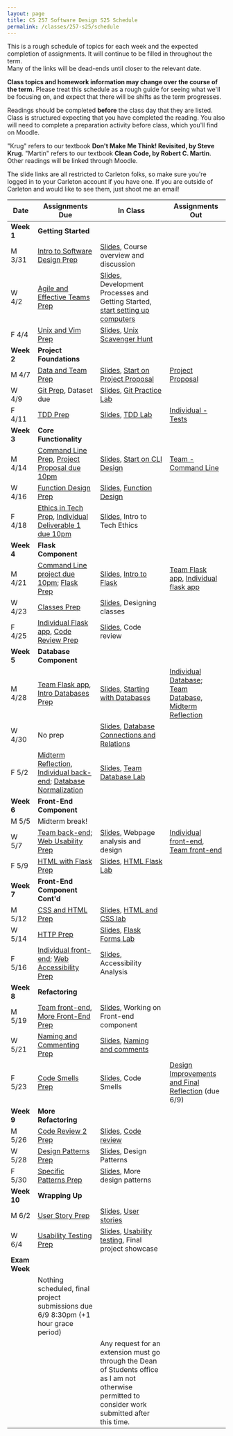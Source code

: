 ```yaml
---
layout: page
title: CS 257 Software Design S25 Schedule
permalink: /classes/257-s25/schedule
---
```


This is a rough schedule of topics for each week and the expected completion of assignments.
It will continue to be filled in throughout the term.  
Many of the links will be dead-ends until closer to the relevant date.

**Class topics and homework information may change over the course of the term.** Please treat this schedule as a rough guide for seeing what we'll be focusing on, and expect that there will be shifts as the term progresses.

Readings should be completed **before** the class day that they are listed. Class is structured expecting that you have completed the reading. You also will need to complete a preparation activity before class, which you'll find on Moodle.

"Krug" refers to our textbook **Don't Make Me Think! Revisited, by Steve Krug**.
"Martin" refers to our textbook **Clean Code, by Robert C. Martin**.
Other readings will be linked through Moodle.

The slide links are all restricted to Carleton folks, so make sure you're logged in to your Carleton account if you have one. If you are outside of Carleton and would like to see them, just shoot me an email!

| Date	| Assignments Due	| In Class |	Assignments Out |
| ------- | --------------- | ------------- | -------------- |
| **Week 1** | **Getting Started** |  | |
| M 3/31 | [Intro to Software Design Prep](intro-prep) | [Slides](https://docs.google.com/presentation/d/1WnPY3SFwvPkgFUhUWt5_yYeiLyoN_4-BSbDSUv4mNZ0/edit?usp=sharing), Course overview and discussion|  |
| W 4/2 | [Agile and Effective Teams Prep](agile-prep) | [Slides](https://docs.google.com/presentation/d/1YZo8-zWXact2-LJYutwCY5qA1w8643E17TTaG-6gjdY/edit?usp=sharing),<br> Development Processes and Getting Started, [start setting up computers](getting-started) |  |
| F 4/4 | [Unix and Vim Prep](unix-prep) | [Slides](https://docs.google.com/presentation/d/1fKEwC6sWXF5k5m1qVVtHMG2OoYyJpuGtoQmWvaW6goY/edit?usp=drive_link), [Unix Scavenger Hunt](unix-scavenger-hunt) | |
| **Week 2** | **Project Foundations** | | |
| M 4/7 | [Data and Team Prep](data-prep) |[Slides](https://docs.google.com/presentation/d/1fKEwC6sWXF5k5m1qVVtHMG2OoYyJpuGtoQmWvaW6goY/edit?usp=sharing), [Start on Project Proposal](lab-proposal) | [Project Proposal](project-proposal)  | 
| W 4/9 | [Git Prep](git-prep), Dataset due | [Slides](https://docs.google.com/presentation/d/11FOH8S5oi6lDcU9LW_lSYhOqd8k8UQD83fUCPcwsXxE/edit?usp=sharing), [Git Practice Lab](lab-git) | |
| F 4/11 | [TDD Prep](tdd-prep) | [Slides](https://docs.google.com/presentation/d/15NvFCa9MTJhoj0wQ4EHBn4_rPMKyQx5cH7XyX8qfH_0/edit?usp=sharing), [TDD Lab](tdd-lab)  |[Individual - Tests](project-1-ind) |
| **Week 3** | **Core Functionality** | | |
| M 4/14 |[Command Line Prep](cl-prep),    [Project Proposal due 10pm](project-proposal) | [Slides](https://docs.google.com/presentation/d/1JQQRwkaVAuDf7s-O0jg-I9EXZvEWkDh2shnNciliDKc/edit?usp=sharing), [Start on CLI Design](command-line-design) | [Team - Command Line](project-command-line)  |
| W 4/16 | [Function Design Prep](function-prep) | [Slides](https://docs.google.com/presentation/d/1B6AarW7Rxt5TNfaYHdRIWPHw7mwW7nZfBvwt8k_fD1g/edit?usp=sharing), [Function Design](labfunctions.pdf) | |
| F 4/18 | [Ethics in Tech Prep](ethics-prep), [Individual Deliverable 1 due 10pm](project-1-ind) | [Slides](https://docs.google.com/presentation/d/1j6S1cAIV4xTPk9ahTNXzXG3dcHpNnw-PG_gD0Hwf_-s/edit?usp=sharing), Intro to Tech Ethics | |
| **Week 4** | **Flask Component** | | |
| M 4/21 | [Command Line project due 10pm](project-command-line); [Flask Prep](flask-prep)| [Slides](https://docs.google.com/presentation/d/1d-OCON0Hts7RwoBznL5TLp8covV02Av4EhsF9dRzVho/edit?usp=sharing), [Intro to Flask](flask-intro) | [Team Flask app](project-2-flask), [Individual flask app](project-2-ind) |
| W 4/23 | [Classes Prep](classes-prep) | [Slides](https://docs.google.com/presentation/d/18i21nuvvKw7Ol5hzfGTYwmFMMq7dUylt2S33AKUevuo/edit?usp=sharing), Designing classes | |
| F 4/25 | [Individual Flask app](project-2-ind), [Code Review Prep](code-review-prep) | [Slides](https://docs.google.com/presentation/d/13tOSQE_wzQZOjPVFRxc5or_YTKDC0ukpZfZ7bI27MGk/edit?usp=sharing), Code review | |
| **Week 5** | **Database Component** | | |
| M 4/28 | [Team Flask app](project-2-flask), [Intro Databases Prep](intro-database-prep) | [Slides](https://docs.google.com/presentation/d/1mEIbAmk6QN8w8FbpP8R8QULP5oUUez-oec-T_TPuo5U/edit?usp=sharing), [Starting with Databases](database-lab) | [Individual Database](project-3-ind); [Team Database](project-3-backend), [Midterm Reflection](reflection-mid)|
| W 4/30 |  No prep |[Slides](https://docs.google.com/presentation/d/1r_XRuiUaGLbMqe_FqPajQJsU0nhsNUwCJObtxjIzYHg/edit?usp=sharing), [Database Connections and Relations](psycopg2)  | |
| F 5/2 | [Midterm Reflection](reflection-mid), [Individual back-end](project-3-ind); [Database Normalization](normalization-prep) | [Slides](https://docs.google.com/presentation/d/1tK5MQR1cWRzb_IXgoZYPn0lmoo1VO7nskWv5-tMtENk/edit?usp=sharing), [Team Database Lab](team-database-lab) |  |
| **Week 6** | **Front-End Component** | | |
| M 5/5 | Midterm break! | | |
| W 5/7 |[Team back-end](project-3-backend);  [Web Usability Prep](web-usability-prep) | [Slides](https://docs.google.com/presentation/d/1hhqs62UwBo2aelissffSwAecoAPOCqg8f3mJlFnuZlQ/edit?usp=sharing), Webpage analysis and design | [Individual front-end](project-4-ind), [Team front-end](project-4-front-end)|
| F 5/9 | [HTML with Flask Prep](html-prep) | [Slides](https://docs.google.com/presentation/d/1ZE0huatpV9CzWhDmZ8JElYY3R7YArxRxqmdRx3pDvzI/edit?usp=sharing), [HTML Flask Lab](flask-html) | |
| **Week 7** | **Front-End Component Cont'd** | | |
| M 5/12 | [CSS and HTML Prep](css-html-prep) | [Slides](https://docs.google.com/presentation/d/1vtkISlcEg1PoZh828RCyIRpOWVs4odMCSYIfRT-fjx8/edit?usp=sharing), [HTML and CSS lab](lab-html-css) | |
| W 5/14 | [HTTP Prep](http-prep) | [Slides](https://docs.google.com/presentation/d/1dXNoZirxS3ZBXIC8V7AZYa1bs39Ug9_qyCsTl_qYu90/edit?usp=sharing), [Flask Forms Lab](flask-form) | |
| F 5/16 |[Individual front-end](project-4-ind); [Web Accessibility Prep](accessibility-prep) | [Slides](https://docs.google.com/presentation/d/1_Z2d163Vuo4E7t6kDptH4WpWy8i1eJmL7NFYW2JZUJI/edit?usp=sharing), Accessibility Analysis | |
| **Week 8** | **Refactoring** | | |
| M 5/19 | [Team front-end](project-4-front-end), [More Front-End Prep](more-front-prep) | [Slides](https://docs.google.com/presentation/d/1A4jfPHbC_2_R5XOmd1TaxJBhL4LIJhEzwRL26-Pi6ck/edit?usp=sharing), Working on Front-end component | |
| W 5/21 | [Naming and Commenting Prep](naming-prep) | [Slides](https://docs.google.com/presentation/d/1NsnOD3xenPzWiE8WTWvZA_mHR-0k6jSOuYFAMSqccrk/edit?usp=sharing), [Naming and comments](https://docs.google.com/document/d/17oI-pCdvU2ICfR14rQbEbVLrZdhzQvPp4CSt_qmtXNs/edit?usp=sharing) | |
| F 5/23 | [Code Smells Prep](code-smells-prep) | [Slides](https://docs.google.com/presentation/d/1XmORJKDJJS6hpnP6tTIuypF2e8EIZh0VVZmvw5RauSo/edit?usp=sharing), Code Smells | [Design Improvements and Final Reflection](project-improvements) (due 6/9) |
| **Week 9** | **More Refactoring** | | |
| M 5/26 | [Code Review 2 Prep](review-2-prep) | [Slides](https://docs.google.com/presentation/d/1rTeVMZsY0oWtvPkLfGI9Lx2x9gplCCGM4pcanm1Ay2A/edit?usp=sharing), [Code review](https://docs.google.com/document/d/1LTLzYZ1_Dl9Mnddsgu72cmVc3a_sUwW3Ad69ZvGkJXw/edit?usp=sharing) | |
| W 5/28 | [Design Patterns Prep](patterns-prep) | [Slides](https://docs.google.com/presentation/d/1_wF_AzLLYYvlQR8dS5znJX_w80xLFqZguX-TDq_G7pg/edit?usp=sharing), Design Patterns | |
| F 5/30 | [Specific Patterns Prep](more-patterns-prep) | [Slides](https://docs.google.com/presentation/d/11enMgy8UMlUrqgF7goI-9YxDgKZ1LpH9x-f7n-bhJCU/edit?usp=sharing), More design patterns | |
| **Week 10** | **Wrapping Up** | | |
| M 6/2 | [User Story Prep](user-stories-prep) | [Slides](https://docs.google.com/presentation/d/17zbekBmV1uVUy8PzabAf5aGtPJVpklIaQiCKVULxbhE/edit?usp=sharing), [User stories](https://docs.google.com/document/d/10skIpunG7DqVl95JcwhzcgapS85rneG9tflb7XZBRTo/edit?usp=sharing) | |
| W 6/4 | [Usability Testing Prep](usability-prep) | [Slides](https://docs.google.com/presentation/d/11DTJFSQA0rcBijxxlGiXftiuMT4m4mccy63hLgZ0iEE/edit?usp=sharing), [Usability testing](https://docs.google.com/document/d/167KzdJLn9OehrfxzPmUA9xB4zunkNrkrBJB40GsDlBk/edit?usp=drive_link), Final project showcase | |
| **Exam Week** | | |
| |Nothing scheduled, final project submissions due 6/9 8:30pm (+1 hour grace period) | | |
| | | Any request for an extension must go through the Dean of Students office as I am not otherwise permitted to consider work submitted after this time. | |

